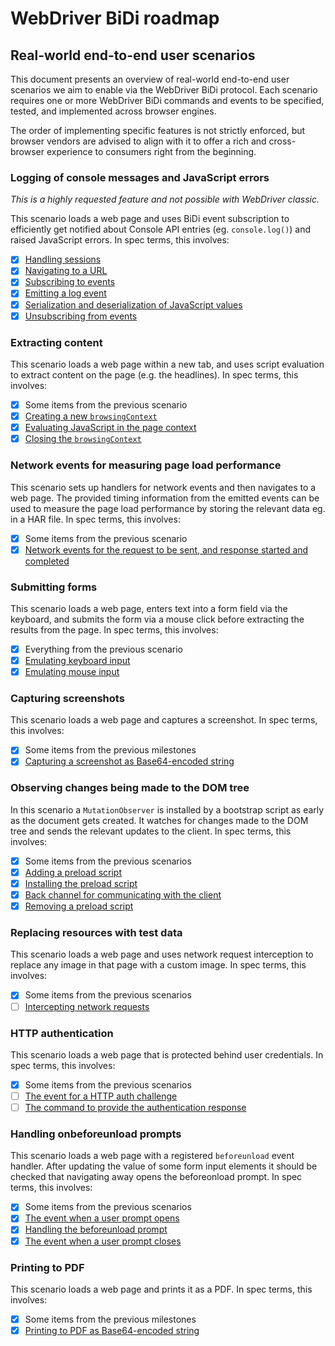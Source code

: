 # WebDriver BiDi roadmap

## Real-world end-to-end user scenarios

This document presents an overview of real-world end-to-end user scenarios we aim to enable via the WebDriver BiDi protocol. Each scenario requires one or more WebDriver BiDi commands and events to be specified, tested, and implemented across browser engines.

The order of implementing specific features is not strictly enforced, but browser vendors are advised to align with it to offer a rich and cross-browser experience to consumers right from the beginning.

### Logging of console messages and JavaScript errors

_This is a highly requested feature and not possible with WebDriver classic._

This scenario loads a web page and uses BiDi event subscription to efficiently get notified about Console API entries (eg. `console.log()`) and raised JavaScript errors. In spec terms, this involves:

- [x] [Handling sessions](https://w3c.github.io/webdriver-bidi/#module-session)
- [x] [Navigating to a URL](https://w3c.github.io/webdriver-bidi/#command-browsingContext-navigate)
- [x] [Subscribing to events](https://w3c.github.io/webdriver-bidi/#command-session-subscribe)
- [x] [Emitting a log event](https://w3c.github.io/webdriver-bidi/#event-log-entryAdded)
- [x] [Serialization and deserialization of JavaScript values](https://w3c.github.io/webdriver-bidi/#data-types-protocolValue)
- [x] [Unsubscribing from events](https://w3c.github.io/webdriver-bidi/#command-session-unsubscribe)

### Extracting content

This scenario loads a web page within a new tab, and uses script evaluation to extract content on the page (e.g. the headlines). In spec terms, this involves:

- [x] Some items from the previous scenario
- [x] [Creating a new `browsingContext`](https://w3c.github.io/webdriver-bidi/#command-browsingContext-create)
- [x] [Evaluating JavaScript in the page context](https://w3c.github.io/webdriver-bidi/#command-script-evaluate)
- [x] [Closing the `browsingContext`](https://w3c.github.io/webdriver-bidi/#command-browsingContext-close)

### Network events for measuring page load performance

This scenario sets up handlers for network events and then navigates to a web page. The provided timing information from the emitted events can be used to measure the page load performance by storing the relevant data eg. in a HAR file. In spec terms, this involves:

- [x] Some items from the previous scenario
- [x] [Network events for the request to be sent, and response started and completed](https://w3c.github.io/webdriver-bidi/#module-network)

### Submitting forms

This scenario loads a web page, enters text into a form field via the keyboard, and submits the form via a mouse click before extracting the results from the page. In spec terms, this involves:

- [x] Everything from the previous scenario
- [x] [Emulating keyboard input](https://w3c.github.io/webdriver-bidi/#command-input-performActions)
- [x] [Emulating mouse input](https://w3c.github.io/webdriver-bidi/#command-input-performActions)

### Capturing screenshots

This scenario loads a web page and captures a screenshot. In spec terms, this involves:

- [x] Some items from the previous milestones
- [x] [Capturing a screenshot as Base64-encoded string](https://w3c.github.io/webdriver-bidi/#command-browsingContext-captureScreenshot)

### Observing changes being made to the DOM tree

In this scenario a `MutationObserver` is installed by a bootstrap script as early as the document gets created. It watches for changes made to the DOM tree and sends the relevant updates to the client. In spec terms, this involves:

- [x] Some items from the previous scenarios
- [x] [Adding a preload script](https://w3c.github.io/webdriver-bidi/#command-script-addPreloadScript)
- [x] [Installing the preload script](https://w3c.github.io/webdriver-bidi/#preload-scripts)
- [x] [Back channel for communicating with the client](https://w3c.github.io/webdriver-bidi/#type-script-Channel)
- [x] [Removing a preload script](https://w3c.github.io/webdriver-bidi/#command-script-removePreloadScript)

### Replacing resources with test data

This scenario loads a web page and uses network request interception to replace any image in that page with a custom image. In spec terms, this involves:

- [x] Some items from the previous scenarios
- [ ] [Intercepting network requests](https://github.com/w3c/webdriver-bidi/issues/66)

### HTTP authentication

This scenario loads a web page that is protected behind user credentials. In spec terms, this involves:

- [x] Some items from the previous scenarios
- [ ] [The event for a HTTP auth challenge](https://github.com/w3c/webdriver-bidi/issues/66)
- [ ] [The command to provide the authentication response](https://github.com/w3c/webdriver-bidi/issues/66)

### Handling onbeforeunload prompts

This scenario loads a web page with a registered `beforeunload` event handler. After updating the value of some form input elements it should be checked that navigating away opens the beforeonload prompt. In spec terms, this involves:

- [x] Some items from the previous scenarios
- [x] [The event when a user prompt opens](https://w3c.github.io/webdriver-bidi/#webdriver-bidi-user-prompt-opened)
- [x] [Handling the beforeunload prompt](https://w3c.github.io/webdriver-bidi/#command-browsingContext-handleUserPrompt)
- [x] [The event when a user prompt closes](https://w3c.github.io/webdriver-bidi/#webdriver-bidi-user-prompt-closed)

### Printing to PDF

This scenario loads a web page and prints it as a PDF. In spec terms, this involves:

- [x] Some items from the previous milestones
- [x] [Printing to PDF as Base64-encoded string](https://w3c.github.io/webdriver-bidi/#command-browsingContext-print)
